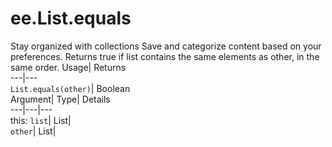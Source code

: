  
#  ee.List.equals 
Stay organized with collections  Save and categorize content based on your preferences. 
Returns true if list contains the same elements as other, in the same order. Usage| Returns  
---|---  
`List.equals(other)`| Boolean  
Argument| Type| Details  
---|---|---  
this: `list`| List|   
`other`| List|   
